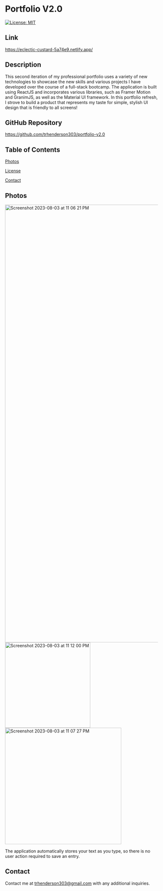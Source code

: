 # Portfolio V2.0
[![License: MIT](https://img.shields.io/badge/License-MIT-yellow.svg)](https://opensource.org/licenses/MIT)

## Link
https://eclectic-custard-5a74e9.netlify.app/ 

## Description
This second iteration of my professional portfolio uses a variety of new technologies to showcase the new skills and various projects I have developed over the course of a full-stack bootcamp. The application is built using ReactJS and incorporates various libraries, such as Framer Motion and GranimJS, as well as the Material UI framework. In this portfolio refresh, I strove to build a product that represents my taste for simple, stylish UI design that is friendly to all screens!

## GitHub Repository
https://github.com/trhenderson303/portfolio-v2.0

## Table of Contents


[Photos](#photos)

[License](#license)

[Contact](#contact)

## Photos
<img width="1440" alt="Screenshot 2023-08-03 at 11 06 21 PM" src="https://github.com/trhenderson303/portfolio-v2.0/assets/132783253/b68fa762-c2c4-486f-b93b-aee90ee4ced1">
<img width="281" alt="Screenshot 2023-08-03 at 11 12 00 PM" src="https://github.com/trhenderson303/portfolio-v2.0/assets/132783253/71848421-2d58-48c7-9e19-5958eb4ec25b"> <img width="383" alt="Screenshot 2023-08-03 at 11 07 27 PM" src="https://github.com/trhenderson303/portfolio-v2.0/assets/132783253/f0a02bc2-b982-4d46-b172-7e7b6a433cd5">






The application automatically stores your text as you type, so there is no user action required to save an entry.

## Contact
Contact me at trhenderson303@gmail.com with any additional inquiries.
